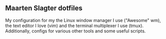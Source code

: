 ## Maarten Slagter dotfiles

My configuration for my the Linux window manager I use ("Awesome" wm), the text
editor I love (vim) and the terminal multiplexer I use (tmux). Additionally,
configs for various other tools and some useful scripts.
